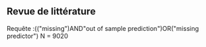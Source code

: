 ## Revue de littérature

Requête :(("missing")AND"out of sample prediction")OR("missing predictor")
N = 9020
